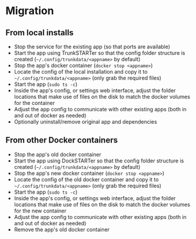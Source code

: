 # Migration

## From local installs

- Stop the service for the existing app (so that ports are available)
- Start the app using TrunkSTARTer so that the config folder structure is created (`~/.config/trunkdata/<appname>` by default)
- Stop the app's docker container (`docker stop <appname>`)
- Locate the config of the local installation and copy it to `~/.config/trunkdata/<appname>` (only grab the required files)
- Start the app (`sudo ts -c`)
- Inside the app's config, or settings web interface, adjust the folder locations that make use of files on the disk to match the docker volumes for the container
- Adjust the app config to communicate with other existing apps (both in and out of docker as needed)
- Optionally uninstall/remove original app and dependencies

## From other Docker containers

- Stop the app's old docker container
- Start the app using DockSTARTer so that the config folder structure is created (`~/.config/trunkdata/<appname>` by default)
- Stop the app's new docker container (`docker stop <appname>`)
- Locate the config of the old docker container and copy it to `~/.config/trunkdata/<appname>` (only grab the required files)
- Start the app (`sudo ts -c`)
- Inside the app's config, or settings web interface, adjust the folder locations that make use of files on the disk to match the docker volumes for the new container
- Adjust the app config to communicate with other existing apps (both in and out of docker as needed)
- Remove the app's old docker container

